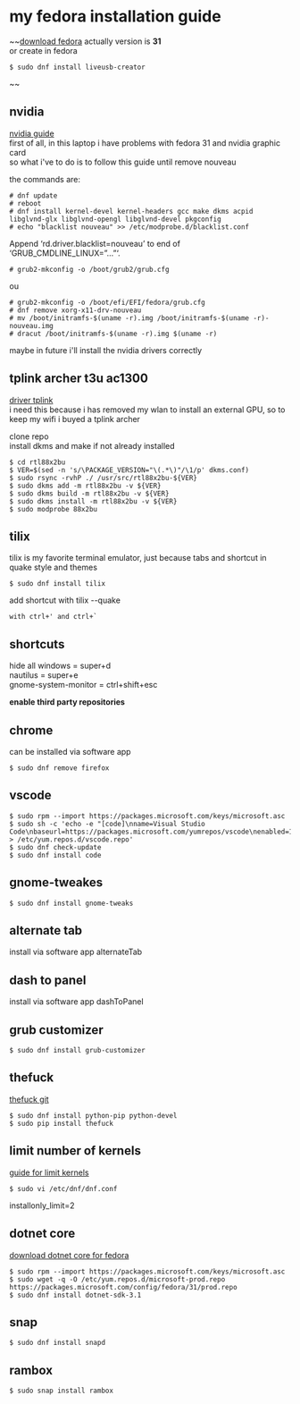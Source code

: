 # my fedora installation guide

~~[download fedora](https://getfedora.org/en/workstation/download/)
actually version is **31**  
or create in fedora  
```console
$ sudo dnf install liveusb-creator
```
~~

## nvidia
[nvidia guide](https://www.if-not-true-then-false.com/2015/fedora-nvidia-guide/)  
first of all, in this laptop i have problems with fedora 31 and nvidia graphic card  
so what i've to do is to follow this guide until remove nouveau    

the commands are:  
```console
# dnf update  
# reboot  
# dnf install kernel-devel kernel-headers gcc make dkms acpid libglvnd-glx libglvnd-opengl libglvnd-devel pkgconfig  
# echo "blacklist nouveau" >> /etc/modprobe.d/blacklist.conf  
```
Append ‘rd.driver.blacklist=nouveau’ to end of ‘GRUB_CMDLINE_LINUX=”…”‘.  
```console
# grub2-mkconfig -o /boot/grub2/grub.cfg  
```
ou  
```console
# grub2-mkconfig -o /boot/efi/EFI/fedora/grub.cfg  
# dnf remove xorg-x11-drv-nouveau  
# mv /boot/initramfs-$(uname -r).img /boot/initramfs-$(uname -r)-nouveau.img  
# dracut /boot/initramfs-$(uname -r).img $(uname -r)  
```
  
maybe in future i'll install the nvidia drivers correctly      


## tplink archer t3u ac1300
[driver tplink](https://github.com/cilynx/rtl88x2BU)  
i need this because i has removed my wlan to install an external GPU, so to keep my wifi i buyed a tplink archer    

clone repo  
install dkms and make if not already installed    

```console
$ cd rtl88x2bu  
$ VER=$(sed -n 's/\PACKAGE_VERSION="\(.*\)"/\1/p' dkms.conf)  
$ sudo rsync -rvhP ./ /usr/src/rtl88x2bu-${VER}  
$ sudo dkms add -m rtl88x2bu -v ${VER}  
$ sudo dkms build -m rtl88x2bu -v ${VER}  
$ sudo dkms install -m rtl88x2bu -v ${VER}  
$ sudo modprobe 88x2bu  
```
    
## tilix
tilix is my favorite terminal emulator, just because tabs and shortcut in quake style and themes  
```console
$ sudo dnf install tilix    
```

add shortcut with tilix --quake  
```console
with ctrl+' and ctrl+`  
```
    

## shortcuts
hide all windows = super+d  
nautilus = super+e  
gnome-system-monitor = ctrl+shift+esc      


**enable third party repositories**    

## chrome
can be installed via software app  
```console
$ sudo dnf remove firefox  
```
    
## vscode
```console
$ sudo rpm --import https://packages.microsoft.com/keys/microsoft.asc  
$ sudo sh -c 'echo -e "[code]\nname=Visual Studio Code\nbaseurl=https://packages.microsoft.com/yumrepos/vscode\nenabled=1\ngpgcheck=1\ngpgkey=https://packages.microsoft.com/keys/microsoft.asc" > /etc/yum.repos.d/vscode.repo'  
$ sudo dnf check-update  
$ sudo dnf install code  
```
    
## gnome-tweakes
```console
$ sudo dnf install gnome-tweaks  
```
    

## alternate tab
install via software app alternateTab      



## dash to panel
install via software app dashToPanel      



## grub customizer
```console
$ sudo dnf install grub-customizer  
```
    
## thefuck
[thefuck git](https://github.com/nvbn/thefuck)  
```console
$ sudo dnf install python-pip python-devel  
$ sudo pip install thefuck  
```
    
## limit number of kernels
[guide for limit kernels](https://www.linuxbabe.com/linux-server/list-installed-linux-kernels-remove-old-ones-fedora)  
```console
$ sudo vi /etc/dnf/dnf.conf  
```
installonly_limit=2      



## dotnet core
[download dotnet core for fedora](https://docs.microsoft.com/pt-br/dotnet/core/install/linux-package-manager-fedora31)  
```console
$ sudo rpm --import https://packages.microsoft.com/keys/microsoft.asc  
$ sudo wget -q -O /etc/yum.repos.d/microsoft-prod.repo https://packages.microsoft.com/config/fedora/31/prod.repo  
$ sudo dnf install dotnet-sdk-3.1  
```
    

## snap
```console
$ sudo dnf install snapd  
```
    
## rambox
```console
$ sudo snap install rambox
```
